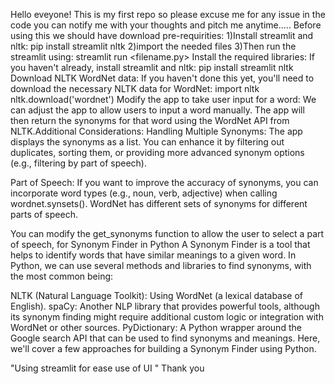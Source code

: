 Hello eveyone!
This is my first repo so please excuse me for any issue in the code
you can notify me with your thoughts and pitch me anytime.....
Before using this we should have download pre-requirities:
1)Install streamlit and nltk:
   pip install streamlit nltk
2)import the needed files
3)Then run the streamlit using:
  streamlit run <filename.py>
Install the required libraries: If you haven't already, install streamlit and nltk:
pip install streamlit nltk
Download NLTK WordNet data: If you haven't done this yet, you'll need to download the necessary NLTK data for WordNet:
import nltk
nltk.download('wordnet')
Modify the app to take user input for a word: We can adjust the app to allow users to input a word manually. The app will then return the synonyms for that word using the WordNet API from NLTK.Additional Considerations:
Handling Multiple Synonyms: The app displays the synonyms as a list. You can enhance it by filtering out duplicates, sorting them, or providing more advanced synonym options (e.g., filtering by part of speech).

Part of Speech: If you want to improve the accuracy of synonyms, you can incorporate word types (e.g., noun, verb, adjective) when calling wordnet.synsets(). WordNet has different sets of synonyms for different parts of speech.

You can modify the get_synonyms function to allow the user to select a part of speech, for
Synonym Finder in Python
A Synonym Finder is a tool that helps to identify words that have similar meanings to a given word. In Python, we can use several methods and libraries to find synonyms, with the most common being:

NLTK (Natural Language Toolkit): Using WordNet (a lexical database of English).
spaCy: Another NLP library that provides powerful tools, although its synonym finding might require additional custom logic or integration with WordNet or other sources.
PyDictionary: A Python wrapper around the Google search API that can be used to find synonyms and meanings.
Here, we'll cover a few approaches for building a Synonym Finder using Python.

"Using streamlit for ease use of UI "
Thank you
